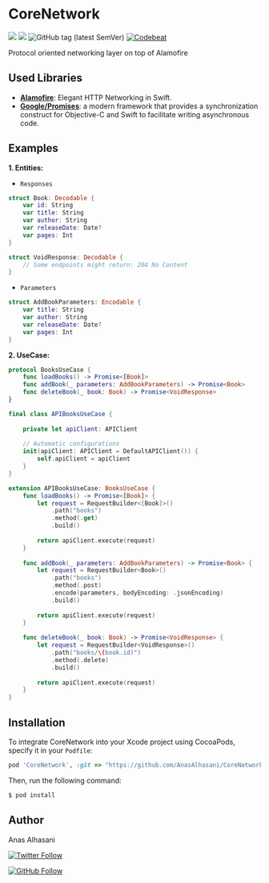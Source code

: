 # CoreNetwork

<p align="justify">
    <img src="https://img.shields.io/badge/Swift-4.2-orange.svg" />
    <img src="https://img.shields.io/badge/Platforms-iOS%20%7C%20watchOS-blue.svg?style=flat" />
    <img alt="GitHub tag (latest SemVer)" src="https://img.shields.io/github/tag/anasalhasani/corenetwork.svg">
    <a href="https://codebeat.co/projects/github-com-anasalhasani-corenetwork-master">
      <img src="https://codebeat.co/badges/e7169d1a-505e-49b8-ba1c-d140042e27d3" alt="Codebeat" />
    </a>
</p>

Protocol oriented networking layer on top of Alamofire

## Used Libraries

* [**Alamofire**](https://github.com/Alamofire/Alamofire): Elegant HTTP Networking in Swift.
* [**Google/Promises**](https://github.com/google/promises): a modern framework that provides a synchronization construct for Objective-C and Swift to facilitate writing asynchronous code.

## Examples

**1. Entities:**

* `Responses`

```swift
struct Book: Decodable {
    var id: String
    var title: String
    var author: String
    var releaseDate: Date?
    var pages: Int
}

struct VoidResponse: Decodable {
    // Some endpoints might return: 204 No Content
}
```

* `Parameters`

```swift
struct AddBookParameters: Encodable {
    var title: String
    var author: String
    var releaseDate: Date?
    var pages: Int
}
```

**2. UseCase:**

```swift
protocol BooksUseCase {
    func loadBooks() -> Promise<[Book]>
    func addBook(_ parameters: AddBookParameters) -> Promise<Book>
    func deleteBook(_ book: Book) -> Promise<VoidResponse>
}

final class APIBooksUseCase {
    
    private let apiClient: APIClient
    
    // Automatic configurations
    init(apiClient: APIClient = DefaultAPIClient()) {
        self.apiClient = apiClient
    }
}

extension APIBooksUseCase: BooksUseCase {
    func loadBooks() -> Promise<[Book]> {
        let request = RequestBuilder<[Book]>()
            .path("books")
            .method(.get)
            .build()
        
        return apiClient.execute(request)
    }
    
    func addBook(_ parameters: AddBookParameters) -> Promise<Book> {
        let request = RequestBuilder<Book>()
            .path("books")
            .method(.post)
            .encode(parameters, bodyEncoding: .jsonEncoding)
            .build()
        
        return apiClient.execute(request)
    }
    
    func deleteBook(_ book: Book) -> Promise<VoidResponse> {
        let request = RequestBuilder<VoidResponse>()
            .path("books/\(book.id)")
            .method(.delete)
            .build()
        
        return apiClient.execute(request)
    }
}
```
## Installation

To integrate CoreNetwork into your Xcode project using CocoaPods, specify it in your `Podfile`:

```ruby
pod 'CoreNetwork', :git => "https://github.com/AnasAlhasani/CoreNetwork"
```

Then, run the following command:

```bash
$ pod install
```

## Author

Anas Alhasani

[![Twitter Follow](https://img.shields.io/twitter/follow/AlhasaniAnas.svg?label=Anas%20Alhasani&style=social)](https://twitter.com/AlhasaniAnas)

[![GitHub Follow](https://img.shields.io/github/followers/AnasAlhasani.svg?style=social&label=Follow)](https://github.com/AnasAlhasani)
